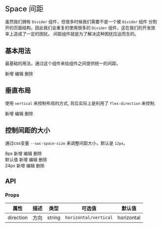 # Space 间距

虽然我们拥有 `Divider` 组件，但很多时候我们需要不是一个被 `Divider` 组件 分割开的页面结构，因此我们会重复的使用很多的 `Divider` 组件，这在我们的开发效率上造成了一定的困扰。 间距组件就是为了解决这种困扰应运而生的。

## 基本用法

最基础的用法，通过这个组件来给组件之间提供统一的间距。

<div class="demo-block">
<swc-space>
    <swc-button type="primary">新增</swc-button>
    <swc-button type="warning">编辑</swc-button>
    <swc-button type="danger">删除</swc-button>
</swc-space>
</div>

## 垂直布局

使用 `vertical` 来控制布局的方式, 背后实际上是利用了 `flex-direction` 来控制.

<div class="demo-block">
<swc-space direction="vertical">
    <swc-button type="primary">新增</swc-button>
    <swc-button type="warning">编辑</swc-button>
    <swc-button type="danger">删除</swc-button>
</swc-space>
</div>

## 控制间距的大小

通过css变量 `--swc-space-size` 来调整间距大小，默认是 `12px`。

<div class="demo-block">
<swc-space style="--swc-space-size:8px">
    <swc-button>8px</swc-button>
    <swc-button type="primary">新增</swc-button>
    <swc-button type="warning">编辑</swc-button>
    <swc-button type="danger">删除</swc-button>
</swc-space>
<br>
<swc-space style="--swc-space-size:12px" class="margin-top">
    <swc-button>默认值</swc-button>
    <swc-button type="primary">新增</swc-button>
    <swc-button type="warning">编辑</swc-button>
    <swc-button type="danger">删除</swc-button>
</swc-space>
<br>
<swc-space style="--swc-space-size:24px" class="margin-top">
    <swc-button>24px</swc-button>
    <swc-button type="primary">新增</swc-button>
    <swc-button type="warning">编辑</swc-button>
    <swc-button type="danger">删除</swc-button>
</swc-space>
</div>


## API

### Props

| 属性| 描述 | 类型 | 可选值 | 默认值 |
|-|-|-|-|-|
|direction|方向|string|`horizontal/vertical`|horizontal|

<style scoped>
.page-modal {
    font-size: 14px;
    background-color: #fff;
}
.page-modal-item {
    padding: 20px;
}
h1 {
    font-weight: 500;
    font-size: 1.7em;
}
.page-modal-item-content {
    padding: 20px;
    border: 1px solid #eeeeee;
    width: 600px;
}
</style>
